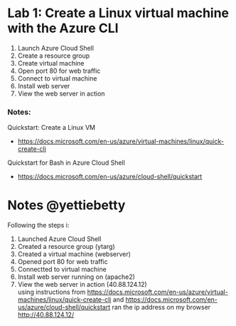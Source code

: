 # Lab 1: Create a Linux virtual machine with the Azure CLI

1. Launch Azure Cloud Shell
2. Create a resource group
3. Create virtual machine
4. Open port 80 for web traffic
5. Connect to virtual machine
6. Install web server
7. View the web server in action

### Notes:

Quickstart: Create a Linux VM
* https://docs.microsoft.com/en-us/azure/virtual-machines/linux/quick-create-cli

Quickstart for Bash in Azure Cloud Shell
* https://docs.microsoft.com/en-us/azure/cloud-shell/quickstart

# Notes @yettiebetty
Following the  steps i:
1.  Launched Azure Cloud Shell
2. Created a resource group (ytarg)
3. Created a virtual machine (webserver)
4. Opened port 80 for web traffic
5. Connectted to virtual machine
6. Install web server running on (apache2)
7. View the web server in action (40.88.124.12)   
using instructions from https://docs.microsoft.com/en-us/azure/virtual-machines/linux/quick-create-cli
and https://docs.microsoft.com/en-us/azure/cloud-shell/quickstart
ran the ip address on my browser http://40.88.124.12/


<!-- Requesting a Cloud Shell.Succeeded.
Connecting terminal...

yetunde@Azure:~$ az vm open-port --port 80 --resource-group myRG --name ytaVM
{
  "defaultSecurityRules": [
    {
      "access": "Allow",
      "description": "Allow inbound traffic from all VMs in VNET",
      "destinationAddressPrefix": "VirtualNetwork",
      "destinationAddressPrefixes": [],
      "destinationApplicationSecurityGroups": null,
      "destinationPortRange": "*",
      "destinationPortRanges": [],
      "direction": "Inbound",
      "etag": "W/\"a05c6e61-06a7-486a-81d2-a4ad0cc2b6bc\"",
      "id": "/subscriptions/ebd0efd8-e011-4639-8831-641041145f77/resourceGroups/myRG/providers/Microsoft.Network/networkSecurityGroups/ytaVMNSG/defaultSecurityRules/AllowVnetInBound",
      "name": "AllowVnetInBound",
      "priority": 65000,
      "protocol": "*",
      "provisioningState": "Succeeded",
      "resourceGroup": "myRG",
      "sourceAddressPrefix": "VirtualNetwork",
      "sourceAddressPrefixes": [],
      "sourceApplicationSecurityGroups": null,
      "sourcePortRange": "*",
      "sourcePortRanges": [],
      "type": "Microsoft.Network/networkSecurityGroups/defaultSecurityRules"
    },
    {
      "access": "Allow",
      "description": "Allow inbound traffic from azure load balancer",
      "destinationAddressPrefix": "*",
      "destinationAddressPrefixes": [],
      "destinationApplicationSecurityGroups": null,
      "destinationPortRange": "*",
      "destinationPortRanges": [],
      "direction": "Inbound",
      "etag": "W/\"a05c6e61-06a7-486a-81d2-a4ad0cc2b6bc\"",
      "id": "/subscriptions/ebd0efd8-e011-4639-8831-641041145f77/resourceGroups/myRG/providers/Microsoft.Network/networkSecurityGroups/ytaVMNSG/defaultSecurityRules/AllowAzureLoadBalancerInBound",
      "name": "AllowAzureLoadBalancerInBound",
      "priority": 65001,
      "protocol": "*",
      "provisioningState": "Succeeded",
      "resourceGroup": "myRG",
      "sourceAddressPrefix": "AzureLoadBalancer",
      "sourceAddressPrefixes": [],
      "sourceApplicationSecurityGroups": null,
      "sourcePortRange": "*",
      "sourcePortRanges": [],
      "type": "Microsoft.Network/networkSecurityGroups/defaultSecurityRules"
    },
    {
      "access": "Deny",
      "description": "Deny all inbound traffic",
      "destinationAddressPrefix": "*",
      "destinationAddressPrefixes": [],
      "destinationApplicationSecurityGroups": null,
      "destinationPortRange": "*",
      "destinationPortRanges": [],
      "direction": "Inbound",
      "etag": "W/\"a05c6e61-06a7-486a-81d2-a4ad0cc2b6bc\"",
      "id": "/subscriptions/ebd0efd8-e011-4639-8831-641041145f77/resourceGroups/myRG/providers/Microsoft.Network/networkSecurityGroups/ytaVMNSG/defaultSecurityRules/DenyAllInBound",
      "name": "DenyAllInBound",
      "priority": 65500,
      "protocol": "*",
      "provisioningState": "Succeeded",
      "resourceGroup": "myRG",
      "sourceAddressPrefix": "*",
      "sourceAddressPrefixes": [],
      "sourceApplicationSecurityGroups": null,
      "sourcePortRange": "*",
      "sourcePortRanges": [],
      "type": "Microsoft.Network/networkSecurityGroups/defaultSecurityRules"
    },
    {
      "access": "Allow",
      "description": "Allow outbound traffic from all VMs to all VMs in VNET",
      "destinationAddressPrefix": "VirtualNetwork",
      "destinationAddressPrefixes": [],
      "destinationApplicationSecurityGroups": null,
      "destinationPortRange": "*",
      "destinationPortRanges": [],
      "direction": "Outbound",
      "etag": "W/\"a05c6e61-06a7-486a-81d2-a4ad0cc2b6bc\"",
      "id": "/subscriptions/ebd0efd8-e011-4639-8831-641041145f77/resourceGroups/myRG/providers/Microsoft.Network/networkSecurityGroups/ytaVMNSG/defaultSecurityRules/AllowVnetOutBound",
      "name": "AllowVnetOutBound",
      "priority": 65000,
      "protocol": "*",
      "provisioningState": "Succeeded",
      "resourceGroup": "myRG",
      "sourceAddressPrefix": "VirtualNetwork",
      "sourceAddressPrefixes": [],
      "sourceApplicationSecurityGroups": null,
      "sourcePortRange": "*",
      "sourcePortRanges": [],
      "type": "Microsoft.Network/networkSecurityGroups/defaultSecurityRules"
    },
    {
      "access": "Allow",
      "description": "Allow outbound traffic from all VMs to Internet",
      "destinationAddressPrefix": "Internet",
      "destinationAddressPrefixes": [],
      "destinationApplicationSecurityGroups": null,
      "destinationPortRange": "*",
      "destinationPortRanges": [],
      "direction": "Outbound",
      "etag": "W/\"a05c6e61-06a7-486a-81d2-a4ad0cc2b6bc\"",
      "id": "/subscriptions/ebd0efd8-e011-4639-8831-641041145f77/resourceGroups/myRG/providers/Microsoft.Network/networkSecurityGroups/ytaVMNSG/defaultSecurityRules/AllowInternetOutBound",
      "name": "AllowInternetOutBound",
      "priority": 65001,
      "protocol": "*",
      "provisioningState": "Succeeded",
      "resourceGroup": "myRG",
      "sourceAddressPrefix": "*",
      "sourceAddressPrefixes": [],
      "sourceApplicationSecurityGroups": null,
      "sourcePortRange": "*",
      "sourcePortRanges": [],
      "type": "Microsoft.Network/networkSecurityGroups/defaultSecurityRules"
    },
    {
      "access": "Deny",
      "description": "Deny all outbound traffic",
      "destinationAddressPrefix": "*",
      "destinationAddressPrefixes": [],
      "destinationApplicationSecurityGroups": null,
      "destinationPortRange": "*",
      "destinationPortRanges": [],
      "direction": "Outbound",
      "etag": "W/\"a05c6e61-06a7-486a-81d2-a4ad0cc2b6bc\"",
      "id": "/subscriptions/ebd0efd8-e011-4639-8831-641041145f77/resourceGroups/myRG/providers/Microsoft.Network/networkSecurityGroups/ytaVMNSG/defaultSecurityRules/DenyAllOutBound",
      "name": "DenyAllOutBound",
      "priority": 65500,
      "protocol": "*",
      "provisioningState": "Succeeded",
      "resourceGroup": "myRG",
      "sourceAddressPrefix": "*",
      "sourceAddressPrefixes": [],
      "sourceApplicationSecurityGroups": null,
      "sourcePortRange": "*",
      "sourcePortRanges": [],
      "type": "Microsoft.Network/networkSecurityGroups/defaultSecurityRules"
    }
  ],
  "etag": "W/\"a05c6e61-06a7-486a-81d2-a4ad0cc2b6bc\"",
  "flowLogs": null,
  "id": "/subscriptions/ebd0efd8-e011-4639-8831-641041145f77/resourceGroups/myRG/providers/Microsoft.Network/networkSecurityGroups/ytaVMNSG",
  "location": "eastus",
  "name": "ytaVMNSG",
  "networkInterfaces": [
    {
      "dnsSettings": null,
      "dscpConfiguration": null,
      "enableAcceleratedNetworking": null,
      "enableIpForwarding": null,
      "etag": null,
      "extendedLocation": null,
      "hostedWorkloads": null,
      "id": "/subscriptions/ebd0efd8-e011-4639-8831-641041145f77/resourceGroups/myRG/providers/Microsoft.Network/networkInterfaces/ytaVMVMNic",
      "ipConfigurations": null,
      "location": null,
      "macAddress": null,
      "migrationPhase": null,
      "name": null,
      "networkSecurityGroup": null,
      "nicType": null,
      "primary": null,
      "privateEndpoint": null,
      "privateLinkService": null,
      "provisioningState": null,
      "resourceGroup": "myRG",
      "resourceGuid": null,
      "tags": null,
      "tapConfigurations": null,
      "type": null,
      "virtualMachine": null,
      "workloadType": null
    }
  ],
  "provisioningState": "Succeeded",
  "resourceGroup": "myRG",
  "resourceGuid": "bd0d2815-1bce-48db-b5bf-769364d965d7",
  "securityRules": [
    {
      "access": "Allow",
      "description": null,
      "destinationAddressPrefix": "*",
      "destinationAddressPrefixes": [],
      "destinationApplicationSecurityGroups": null,
      "destinationPortRange": "22",
      "destinationPortRanges": [],
      "direction": "Inbound",
      "etag": "W/\"a05c6e61-06a7-486a-81d2-a4ad0cc2b6bc\"",
      "id": "/subscriptions/ebd0efd8-e011-4639-8831-641041145f77/resourceGroups/myRG/providers/Microsoft.Network/networkSecurityGroups/ytaVMNSG/securityRules/default-allow-ssh",
      "name": "default-allow-ssh",
      "priority": 1000,
      "protocol": "Tcp",
      "provisioningState": "Succeeded",
      "resourceGroup": "myRG",
      "sourceAddressPrefix": "*",
      "sourceAddressPrefixes": [],
      "sourceApplicationSecurityGroups": null,
      "sourcePortRange": "*",
      "sourcePortRanges": [],
      "type": "Microsoft.Network/networkSecurityGroups/securityRules"
    },
    {
      "access": "Allow",
      "description": null,
      "destinationAddressPrefix": "*",
      "destinationAddressPrefixes": [],
      "destinationApplicationSecurityGroups": null,
      "destinationPortRange": "80",
      "destinationPortRanges": [],
      "direction": "Inbound",
      "etag": "W/\"a05c6e61-06a7-486a-81d2-a4ad0cc2b6bc\"",
      "id": "/subscriptions/ebd0efd8-e011-4639-8831-641041145f77/resourceGroups/myRG/providers/Microsoft.Network/networkSecurityGroups/ytaVMNSG/securityRules/open-port-80",
      "name": "open-port-80",
      "priority": 900,
      "protocol": "*",
      "provisioningState": "Succeeded",
      "resourceGroup": "myRG",
      "sourceAddressPrefix": "*",
      "sourceAddressPrefixes": [],
      "sourceApplicationSecurityGroups": null,
      "sourcePortRange": "*",
      "sourcePortRanges": [],
      "type": "Microsoft.Network/networkSecurityGroups/securityRules"
    }
  ],
  "subnets": null,
  "tags": {},
  "type": "Microsoft.Network/networkSecurityGroups"
}
yetunde@Azure:~$ ssh akinboyt@20.120.115.189
The authenticity of host '20.120.115.189 (20.120.115.189)' can't be established.
ECDSA key fingerprint is SHA256:im8x3URC6hIeeL+Nx1fDIduGBNh571Z097MvIMwi25A.
Are you sure you want to continue connecting (yes/no)? yes
Warning: Permanently added '20.120.115.189' (ECDSA) to the list of known hosts.
Welcome to Ubuntu 18.04.6 LTS (GNU/Linux 5.4.0-1064-azure x86_64)

 * Documentation:  https://help.ubuntu.com
 * Management:     https://landscape.canonical.com
 * Support:        https://ubuntu.com/advantage

  System information as of Wed Dec  8 16:27:22 UTC 2021

  System load:  0.08              Processes:           107
  Usage of /:   4.6% of 28.90GB   Users logged in:     0
  Memory usage: 5%                IP address for eth0: 10.0.0.4
  Swap usage:   0%

0 updates can be applied immediately.



The programs included with the Ubuntu system are free software;
the exact distribution terms for each program are described in the
individual files in /usr/share/doc/*/copyright.

Ubuntu comes with ABSOLUTELY NO WARRANTY, to the extent permitted by
applicable law.

To run a command as administrator (user "root"), use "sudo <command>".
See "man sudo_root" for details.

akinboyt@ytaVM:~$ sudo apt-get -y update
Hit:1 http://azure.archive.ubuntu.com/ubuntu bionic InRelease
Get:2 http://azure.archive.ubuntu.com/ubuntu bionic-updates InRelease [88.7 kB]
Get:3 http://azure.archive.ubuntu.com/ubuntu bionic-backports InRelease [74.6 kB]
Get:4 http://azure.archive.ubuntu.com/ubuntu bionic/universe amd64 Packages [8570 kB]
Get:5 http://security.ubuntu.com/ubuntu bionic-security InRelease [88.7 kB]
Get:6 http://azure.archive.ubuntu.com/ubuntu bionic/universe Translation-en [4941 kB]
Get:7 http://azure.archive.ubuntu.com/ubuntu bionic/multiverse amd64 Packages [151 kB]
Get:8 http://azure.archive.ubuntu.com/ubuntu bionic/multiverse Translation-en [108 kB]
Get:9 http://azure.archive.ubuntu.com/ubuntu bionic-updates/main amd64 Packages [2328 kB]
Get:10 http://azure.archive.ubuntu.com/ubuntu bionic-updates/restricted amd64 Packages [559 kB]
Get:11 http://azure.archive.ubuntu.com/ubuntu bionic-updates/universe amd64 Packages [1771 kB]
Get:12 http://azure.archive.ubuntu.com/ubuntu bionic-updates/universe Translation-en [383 kB]
Get:13 http://azure.archive.ubuntu.com/ubuntu bionic-updates/multiverse amd64 Packages [27.3 kB]
Get:14 http://azure.archive.ubuntu.com/ubuntu bionic-updates/multiverse Translation-en [6808 B]
Get:15 http://azure.archive.ubuntu.com/ubuntu bionic-backports/main amd64 Packages [10.0 kB]
Get:16 http://azure.archive.ubuntu.com/ubuntu bionic-backports/main Translation-en [4764 B]
Get:17 http://azure.archive.ubuntu.com/ubuntu bionic-backports/universe amd64 Packages [10.3 kB]
Get:18 http://azure.archive.ubuntu.com/ubuntu bionic-backports/universe Translation-en [4588 B]
Get:19 http://security.ubuntu.com/ubuntu bionic-security/main amd64 Packages [1983 kB]
Get:20 http://security.ubuntu.com/ubuntu bionic-security/main Translation-en [355 kB]
Get:21 http://security.ubuntu.com/ubuntu bionic-security/restricted amd64 Packages [535 kB]
Get:22 http://security.ubuntu.com/ubuntu bionic-security/restricted Translation-en [72.4 kB]
Get:23 http://security.ubuntu.com/ubuntu bionic-security/universe amd64 Packages [1153 kB]
Get:24 http://security.ubuntu.com/ubuntu bionic-security/universe Translation-en [265 kB]
Get:25 http://security.ubuntu.com/ubuntu bionic-security/multiverse amd64 Packages [20.9 kB]
Get:26 http://security.ubuntu.com/ubuntu bionic-security/multiverse Translation-en [4732 B]
Fetched 23.5 MB in 4s (5524 kB/s)
Reading package lists... Done
akinboyt@ytaVM:~$ sudo apt-get -y install nginx
Reading package lists... Done
Building dependency tree
Reading state information... Done
The following package was automatically installed and is no longer required:
  linux-headers-4.15.0-163
Use 'sudo apt autoremove' to remove it.
The following additional packages will be installed:
  fontconfig-config fonts-dejavu-core libfontconfig1 libgd3 libjbig0 libjpeg-turbo8 libjpeg8 libnginx-mod-http-geoip libnginx-mod-http-image-filter
  libnginx-mod-http-xslt-filter libnginx-mod-mail libnginx-mod-stream libtiff5 libwebp6 libxpm4 nginx-common nginx-core
Suggested packages:
  libgd-tools fcgiwrap nginx-doc ssl-cert
The following NEW packages will be installed:
  fontconfig-config fonts-dejavu-core libfontconfig1 libgd3 libjbig0 libjpeg-turbo8 libjpeg8 libnginx-mod-http-geoip libnginx-mod-http-image-filter
  libnginx-mod-http-xslt-filter libnginx-mod-mail libnginx-mod-stream libtiff5 libwebp6 libxpm4 nginx nginx-common nginx-core
0 upgraded, 18 newly installed, 0 to remove and 10 not upgraded.
Need to get 2461 kB of archives.
After this operation, 8210 kB of additional disk space will be used.
Get:1 http://azure.archive.ubuntu.com/ubuntu bionic-updates/main amd64 libjpeg-turbo8 amd64 1.5.2-0ubuntu5.18.04.4 [110 kB]
Get:2 http://azure.archive.ubuntu.com/ubuntu bionic/main amd64 fonts-dejavu-core all 2.37-1 [1041 kB]
Get:3 http://azure.archive.ubuntu.com/ubuntu bionic/main amd64 fontconfig-config all 2.12.6-0ubuntu2 [55.8 kB]
Get:4 http://azure.archive.ubuntu.com/ubuntu bionic/main amd64 libfontconfig1 amd64 2.12.6-0ubuntu2 [137 kB]
Get:5 http://azure.archive.ubuntu.com/ubuntu bionic/main amd64 libjpeg8 amd64 8c-2ubuntu8 [2194 B]
Get:6 http://azure.archive.ubuntu.com/ubuntu bionic/main amd64 libjbig0 amd64 2.1-3.1build1 [26.7 kB]
Get:7 http://azure.archive.ubuntu.com/ubuntu bionic-updates/main amd64 libtiff5 amd64 4.0.9-5ubuntu0.4 [153 kB]
Get:8 http://azure.archive.ubuntu.com/ubuntu bionic-updates/main amd64 libwebp6 amd64 0.6.1-2ubuntu0.18.04.1 [186 kB]
Get:9 http://azure.archive.ubuntu.com/ubuntu bionic/main amd64 libxpm4 amd64 1:3.5.12-1 [34.0 kB]
Get:10 http://azure.archive.ubuntu.com/ubuntu bionic-updates/main amd64 libgd3 amd64 2.2.5-4ubuntu0.5 [119 kB]
Get:11 http://azure.archive.ubuntu.com/ubuntu bionic-updates/main amd64 nginx-common all 1.14.0-0ubuntu1.9 [37.2 kB]
Get:12 http://azure.archive.ubuntu.com/ubuntu bionic-updates/main amd64 libnginx-mod-http-geoip amd64 1.14.0-0ubuntu1.9 [11.0 kB]
Get:13 http://azure.archive.ubuntu.com/ubuntu bionic-updates/main amd64 libnginx-mod-http-image-filter amd64 1.14.0-0ubuntu1.9 [14.3 kB]
Get:14 http://azure.archive.ubuntu.com/ubuntu bionic-updates/main amd64 libnginx-mod-http-xslt-filter amd64 1.14.0-0ubuntu1.9 [12.7 kB]
Get:15 http://azure.archive.ubuntu.com/ubuntu bionic-updates/main amd64 libnginx-mod-mail amd64 1.14.0-0ubuntu1.9 [41.6 kB]
Get:16 http://azure.archive.ubuntu.com/ubuntu bionic-updates/main amd64 libnginx-mod-stream amd64 1.14.0-0ubuntu1.9 [63.5 kB]
Get:17 http://azure.archive.ubuntu.com/ubuntu bionic-updates/main amd64 nginx-core amd64 1.14.0-0ubuntu1.9 [413 kB]
Get:18 http://azure.archive.ubuntu.com/ubuntu bionic-updates/main amd64 nginx all 1.14.0-0ubuntu1.9 [3596 B]
Fetched 2461 kB in 0s (41.4 MB/s)
Preconfiguring packages ...
Selecting previously unselected package libjpeg-turbo8:amd64.
(Reading database ... 76990 files and directories currently installed.)
Preparing to unpack .../00-libjpeg-turbo8_1.5.2-0ubuntu5.18.04.4_amd64.deb ...
Unpacking libjpeg-turbo8:amd64 (1.5.2-0ubuntu5.18.04.4) ...
Selecting previously unselected package fonts-dejavu-core.
Preparing to unpack .../01-fonts-dejavu-core_2.37-1_all.deb ...
Unpacking fonts-dejavu-core (2.37-1) ...
Selecting previously unselected package fontconfig-config.
Preparing to unpack .../02-fontconfig-config_2.12.6-0ubuntu2_all.deb ...
Unpacking fontconfig-config (2.12.6-0ubuntu2) ...
Selecting previously unselected package libfontconfig1:amd64.
Preparing to unpack .../03-libfontconfig1_2.12.6-0ubuntu2_amd64.deb ...
Unpacking libfontconfig1:amd64 (2.12.6-0ubuntu2) ...
Selecting previously unselected package libjpeg8:amd64.
Preparing to unpack .../04-libjpeg8_8c-2ubuntu8_amd64.deb ...
Unpacking libjpeg8:amd64 (8c-2ubuntu8) ...
Selecting previously unselected package libjbig0:amd64.
Preparing to unpack .../05-libjbig0_2.1-3.1build1_amd64.deb ...
Unpacking libjbig0:amd64 (2.1-3.1build1) ...
Selecting previously unselected package libtiff5:amd64.
Preparing to unpack .../06-libtiff5_4.0.9-5ubuntu0.4_amd64.deb ...
Unpacking libtiff5:amd64 (4.0.9-5ubuntu0.4) ...
Selecting previously unselected package libwebp6:amd64.
Preparing to unpack .../07-libwebp6_0.6.1-2ubuntu0.18.04.1_amd64.deb ...
Unpacking libwebp6:amd64 (0.6.1-2ubuntu0.18.04.1) ...
Selecting previously unselected package libxpm4:amd64.
Preparing to unpack .../08-libxpm4_1%3a3.5.12-1_amd64.deb ...
Unpacking libxpm4:amd64 (1:3.5.12-1) ...
Selecting previously unselected package libgd3:amd64.
Preparing to unpack .../09-libgd3_2.2.5-4ubuntu0.5_amd64.deb ...
Unpacking libgd3:amd64 (2.2.5-4ubuntu0.5) ...
Selecting previously unselected package nginx-common.
Preparing to unpack .../10-nginx-common_1.14.0-0ubuntu1.9_all.deb ...
Unpacking nginx-common (1.14.0-0ubuntu1.9) ...
Selecting previously unselected package libnginx-mod-http-geoip.
Preparing to unpack .../11-libnginx-mod-http-geoip_1.14.0-0ubuntu1.9_amd64.deb ...
Unpacking libnginx-mod-http-geoip (1.14.0-0ubuntu1.9) ...
Selecting previously unselected package libnginx-mod-http-image-filter.
Preparing to unpack .../12-libnginx-mod-http-image-filter_1.14.0-0ubuntu1.9_amd64.deb ...
Unpacking libnginx-mod-http-image-filter (1.14.0-0ubuntu1.9) ...
Selecting previously unselected package libnginx-mod-http-xslt-filter.
Preparing to unpack .../13-libnginx-mod-http-xslt-filter_1.14.0-0ubuntu1.9_amd64.deb ...
Unpacking libnginx-mod-http-xslt-filter (1.14.0-0ubuntu1.9) ...
Selecting previously unselected package libnginx-mod-mail.
Preparing to unpack .../14-libnginx-mod-mail_1.14.0-0ubuntu1.9_amd64.deb ...
Unpacking libnginx-mod-mail (1.14.0-0ubuntu1.9) ...
Selecting previously unselected package libnginx-mod-stream.
Preparing to unpack .../15-libnginx-mod-stream_1.14.0-0ubuntu1.9_amd64.deb ...
Unpacking libnginx-mod-stream (1.14.0-0ubuntu1.9) ...
Selecting previously unselected package nginx-core.
Preparing to unpack .../16-nginx-core_1.14.0-0ubuntu1.9_amd64.deb ...
Unpacking nginx-core (1.14.0-0ubuntu1.9) ...
Selecting previously unselected package nginx.
Preparing to unpack .../17-nginx_1.14.0-0ubuntu1.9_all.deb ...
Unpacking nginx (1.14.0-0ubuntu1.9) ...
Setting up libjbig0:amd64 (2.1-3.1build1) ...
Setting up fonts-dejavu-core (2.37-1) ...
Setting up nginx-common (1.14.0-0ubuntu1.9) ...
Created symlink /etc/systemd/system/multi-user.target.wants/nginx.service → /lib/systemd/system/nginx.service.
Setting up libjpeg-turbo8:amd64 (1.5.2-0ubuntu5.18.04.4) ...
Setting up libnginx-mod-mail (1.14.0-0ubuntu1.9) ...
Setting up libxpm4:amd64 (1:3.5.12-1) ...
Setting up libnginx-mod-http-xslt-filter (1.14.0-0ubuntu1.9) ...
Setting up libnginx-mod-http-geoip (1.14.0-0ubuntu1.9) ...
Setting up libwebp6:amd64 (0.6.1-2ubuntu0.18.04.1) ...
Setting up libjpeg8:amd64 (8c-2ubuntu8) ...
Setting up fontconfig-config (2.12.6-0ubuntu2) ...
Setting up libnginx-mod-stream (1.14.0-0ubuntu1.9) ...
Setting up libtiff5:amd64 (4.0.9-5ubuntu0.4) ...
Setting up libfontconfig1:amd64 (2.12.6-0ubuntu2) ...
Setting up libgd3:amd64 (2.2.5-4ubuntu0.5) ...
Setting up libnginx-mod-http-image-filter (1.14.0-0ubuntu1.9) ...
Setting up nginx-core (1.14.0-0ubuntu1.9) ...
Setting up nginx (1.14.0-0ubuntu1.9) ...
Processing triggers for systemd (237-3ubuntu10.52) ...
Processing triggers for man-db (2.8.3-2ubuntu0.1) ...
Processing triggers for ufw (0.36-0ubuntu0.18.04.2) ...
Processing triggers for ureadahead (0.100.0-21) ...
Processing triggers for libc-bin (2.27-3ubuntu1.4) ... -->